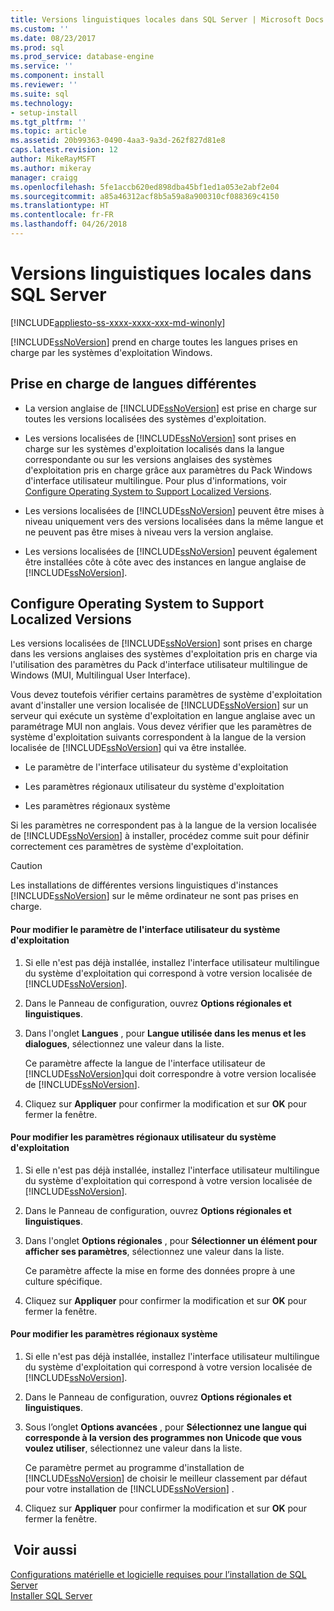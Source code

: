 ```yaml
---
title: Versions linguistiques locales dans SQL Server | Microsoft Docs
ms.custom: ''
ms.date: 08/23/2017
ms.prod: sql
ms.prod_service: database-engine
ms.service: ''
ms.component: install
ms.reviewer: ''
ms.suite: sql
ms.technology:
- setup-install
ms.tgt_pltfrm: ''
ms.topic: article
ms.assetid: 20b99363-0490-4aa3-9a3d-262f827d81e8
caps.latest.revision: 12
author: MikeRayMSFT
ms.author: mikeray
manager: craigg
ms.openlocfilehash: 5fe1accb620ed898dba45bf1ed1a053e2abf2e04
ms.sourcegitcommit: a85a46312acf8b5a59a8a900310cf088369c4150
ms.translationtype: HT
ms.contentlocale: fr-FR
ms.lasthandoff: 04/26/2018
---
```

# <a name="local-language-versions-in-sql-server"></a>Versions linguistiques locales dans SQL Server
[!INCLUDE[appliesto-ss-xxxx-xxxx-xxx-md-winonly](../../includes/appliesto-ss-xxxx-xxxx-xxx-md-winonly.md)]

  [!INCLUDE[ssNoVersion](../../includes/ssnoversion-md.md)] prend en charge toutes les langues prises en charge par les systèmes d'exploitation Windows.  
  
## <a name="cross-language-support"></a>Prise en charge de langues différentes  
  
-   La version anglaise de [!INCLUDE[ssNoVersion](../../includes/ssnoversion-md.md)] est prise en charge sur toutes les versions localisées des systèmes d'exploitation.  
  
-   Les versions localisées de [!INCLUDE[ssNoVersion](../../includes/ssnoversion-md.md)] sont prises en charge sur les systèmes d'exploitation localisés dans la langue correspondante ou sur les versions anglaises des systèmes d'exploitation pris en charge grâce aux paramètres du Pack Windows d'interface utilisateur multilingue. Pour plus d'informations, voir [Configure Operating System to Support Localized Versions](../../sql-server/install/local-language-versions-in-sql-server.md#BK_ConfigureOS).  
  
-   Les versions localisées de [!INCLUDE[ssNoVersion](../../includes/ssnoversion-md.md)] peuvent être mises à niveau uniquement vers des versions localisées dans la même langue et ne peuvent pas être mises à niveau vers la version anglaise.  
  
-   Les versions localisées de [!INCLUDE[ssNoVersion](../../includes/ssnoversion-md.md)] peuvent également être installées côte à côte avec des instances en langue anglaise de [!INCLUDE[ssNoVersion](../../includes/ssnoversion-md.md)].  
  
##  <a name="BK_ConfigureOS"></a> Configure Operating System to Support Localized Versions  
 Les versions localisées de [!INCLUDE[ssNoVersion](../../includes/ssnoversion-md.md)] sont prises en charge dans les versions anglaises des systèmes d'exploitation pris en charge via l'utilisation des paramètres du Pack d'interface utilisateur multilingue de Windows (MUI, Multilingual User Interface).  
  
 Vous devez toutefois vérifier certains paramètres de système d'exploitation avant d'installer une version localisée de [!INCLUDE[ssNoVersion](../../includes/ssnoversion-md.md)] sur un serveur qui exécute un système d'exploitation en langue anglaise avec un paramétrage MUI non anglais. Vous devez vérifier que les paramètres de système d'exploitation suivants correspondent à la langue de la version localisée de [!INCLUDE[ssNoVersion](../../includes/ssnoversion-md.md)] qui va être installée.  
  
-   Le paramètre de l'interface utilisateur du système d'exploitation  
  
-   Les paramètres régionaux utilisateur du système d'exploitation  
  
-   Les paramètres régionaux système  
  
 Si les paramètres ne correspondent pas à la langue de la version localisée de [!INCLUDE[ssNoVersion](../../includes/ssnoversion-md.md)] à installer, procédez comme suit pour définir correctement ces paramètres de système d'exploitation.  
  
> [!CAUTION]  
>  Les installations de différentes versions linguistiques d'instances [!INCLUDE[ssNoVersion](../../includes/ssnoversion-md.md)] sur le même ordinateur ne sont pas prises en charge.  
  
#### <a name="to-change-the-operating-system-user-interface-setting"></a>Pour modifier le paramètre de l'interface utilisateur du système d'exploitation  
  
1.  Si elle n'est pas déjà installée, installez l'interface utilisateur multilingue du système d'exploitation qui correspond à votre version localisée de [!INCLUDE[ssNoVersion](../../includes/ssnoversion-md.md)].  
  
2.  Dans le Panneau de configuration, ouvrez **Options régionales et linguistiques**.  
  
3.  Dans l'onglet **Langues** , pour **Langue utilisée dans les menus et les dialogues**, sélectionnez une valeur dans la liste.  
  
     Ce paramètre affecte la langue de l'interface utilisateur de [!INCLUDE[ssNoVersion](../../includes/ssnoversion-md.md)]qui doit correspondre à votre version localisée de [!INCLUDE[ssNoVersion](../../includes/ssnoversion-md.md)].  
  
4.  Cliquez sur **Appliquer** pour confirmer la modification et sur **OK** pour fermer la fenêtre.  
  
#### <a name="to-change-the-operating-system-user-locale-setting"></a>Pour modifier les paramètres régionaux utilisateur du système d'exploitation  
  
1.  Si elle n'est pas déjà installée, installez l'interface utilisateur multilingue du système d'exploitation qui correspond à votre version localisée de [!INCLUDE[ssNoVersion](../../includes/ssnoversion-md.md)].  
  
2.  Dans le Panneau de configuration, ouvrez **Options régionales et linguistiques**.  
  
3.  Dans l'onglet **Options régionales** , pour **Sélectionner un élément pour afficher ses paramètres**, sélectionnez une valeur dans la liste.  
  
     Ce paramètre affecte la mise en forme des données propre à une culture spécifique.  
  
4.  Cliquez sur **Appliquer** pour confirmer la modification et sur **OK** pour fermer la fenêtre.  
  
#### <a name="to-change-the-system-locale-setting"></a>Pour modifier les paramètres régionaux système  
  
1.  Si elle n'est pas déjà installée, installez l'interface utilisateur multilingue du système d'exploitation qui correspond à votre version localisée de [!INCLUDE[ssNoVersion](../../includes/ssnoversion-md.md)].  
  
2.  Dans le Panneau de configuration, ouvrez **Options régionales et linguistiques**.  
  
3.  Sous l’onglet **Options avancées** , pour **Sélectionnez une langue qui corresponde à la version des programmes non Unicode que vous voulez utiliser**, sélectionnez une valeur dans la liste.  
  
     Ce paramètre permet au programme d'installation de [!INCLUDE[ssNoVersion](../../includes/ssnoversion-md.md)] de choisir le meilleur classement par défaut pour votre installation de [!INCLUDE[ssNoVersion](../../includes/ssnoversion-md.md)] .  
  
4.  Cliquez sur **Appliquer** pour confirmer la modification et sur **OK** pour fermer la fenêtre.  
  
## <a name="see-also"></a> Voir aussi  
 [Configurations matérielle et logicielle requises pour l’installation de SQL Server](../../sql-server/install/hardware-and-software-requirements-for-installing-sql-server.md)   
 [Installer SQL Server](../../database-engine/install-windows/install-sql-server.md)  
  
  
